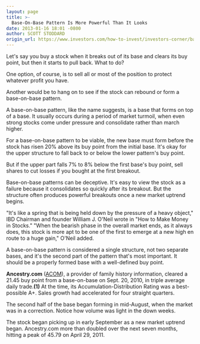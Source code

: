 ```yaml
---
layout: page
title: >-
  Base-On-Base Pattern Is More Powerful Than It Looks
date: 2013-01-16 18:01 -0800
author: SCOTT STODDARD
origin_url: https://www.investors.com/how-to-invest/investors-corner/base-on-base-stock-patterns-produce-gains
---
```





Let's say you buy a stock when it breaks out of its base and clears its buy point, but then it starts to pull back. What to do?


One option, of course, is to sell all or most of the position to protect whatever profit you have.


Another would be to hang on to see if the stock can rebound or form a base-on-base pattern.


A base-on-base pattern, like the name suggests, is a base that forms on top of a base. It usually occurs during a period of market turmoil, when even strong stocks come under pressure and consolidate rather than march higher.


For a base-on-base pattern to be viable, the new base must form before the stock has risen 20% above its buy point from the initial base. It's okay for the upper structure to fall back to or below the lower pattern's buy point.


But if the upper part falls 7% to 8% below the first base's buy point, sell shares to cut losses if you bought at the first breakout.


Base-on-base patterns can be deceptive. It's easy to view the stock as a failure because it consolidates so quickly after its breakout. But the structure often produces powerful breakouts once a new market uptrend begins.


"It's like a spring that is being held down by the pressure of a heavy object," IBD Chairman and founder William J. O'Neil wrote in "How to Make Money in Stocks." "When the bearish phase in the overall market ends, as it always does, this stock is more apt to be one of the first to emerge at a new high en route to a huge gain," O'Neil added.


A base-on-base pattern is considered a single structure, not two separate bases, and it's the second part of the pattern that's most important. It should be a properly formed base with a well-defined buy point.


**Ancestry.com** ([ACOM](https://research.investors.com/quote.aspx?symbol=ACOM)), a provider of family history information, cleared a 21.45 buy point from a base-on-base on Sept. 20, 2010, in triple average daily trade.**(1)** At the time, its Accumulation-Distribution Rating was a best-possible A+. Sales growth had accelerated for four straight quarters.


The second half of the base began forming in mid-August, when the market was in a correction. Notice how volume was light in the down weeks.


The stock began picking up in early September as a new market uptrend began. Ancestry.com more than doubled over the next seven months, hitting a peak of 45.79 on April 29, 2011.




